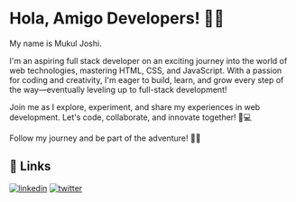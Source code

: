 # Hola, Amigo Developers! 👋✨

My name is Mukul Joshi.

I'm an aspiring full stack developer on an exciting journey into the world of web technologies, mastering HTML, CSS, and JavaScript. With a passion for coding and creativity, I'm eager to build, learn, and grow every step of the way—eventually leveling up to full-stack development!

Join me as I explore, experiment, and share my experiences in web development. Let's code, collaborate, and innovate together! 🚀💻

Follow my journey and be part of the adventure! 🚀🎯


## 🔗 Links
[![linkedin](https://img.shields.io/badge/linkedin-0A66C2?style=for-the-badge&logo=linkedin&logoColor=white)](https://www.linkedin.com/in/mukul-joshi-5375a9229)
[![twitter](https://img.shields.io/badge/twitter-1DA1F2?style=for-the-badge&logo=twitter&logoColor=white)](https://x.com/_oh_em_jay_)
